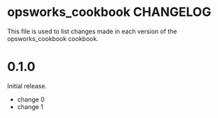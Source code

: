 # opsworks_cookbook CHANGELOG

This file is used to list changes made in each version of the opsworks_cookbook cookbook.

# 0.1.0

Initial release.

- change 0
- change 1

